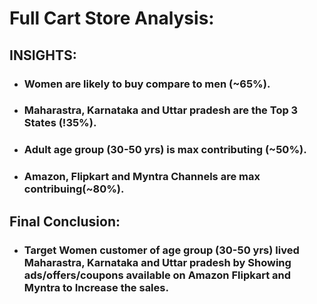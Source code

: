 # Full Cart Store Analysis:

## INSIGHTS:

* ### Women are likely to buy compare to men (~65%).
* ### Maharastra, Karnataka and Uttar pradesh are the Top 3 States (!35%).
* ### Adult age group (30-50 yrs) is max contributing (~50%).
* ### Amazon, Flipkart and Myntra Channels are max contribuing(~80%). 

## Final Conclusion:
* ### Target Women customer of age group (30-50 yrs) lived Maharastra, Karnataka and Uttar pradesh by Showing ads/offers/coupons available on Amazon Flipkart and Myntra to Increase the sales.
